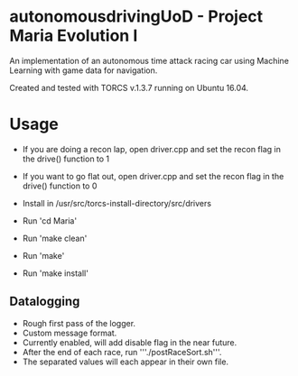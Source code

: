 # autonomousdrivingUoD - Project Maria Evolution I

An implementation of an autonomous time attack racing car using Machine Learning with game data for navigation.

Created and tested with TORCS v.1.3.7 running on Ubuntu 16.04.

# Usage

 - If you are doing a recon lap, open driver.cpp and set the recon flag in the drive() function to 1
 - If you want to go flat out, open driver.cpp and set the recon flag in the drive() function to 0
 
 - Install in /usr/src/torcs-install-directory/src/drivers
 - Run 'cd Maria'
 - Run 'make clean'
 - Run 'make'
 - Run 'make install'

## Datalogging
 - Rough first pass of the logger.
 - Custom message format.
 - Currently enabled, will add disable flag in the near future.
 - After the end of each race, run '''./postRaceSort.sh'''.
 - The separated values will each appear in their own file.


